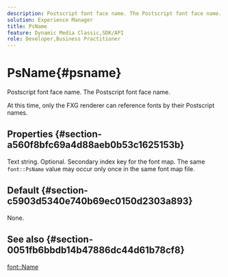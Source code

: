```yaml
---
description: Postscript font face name. The Postscript font face name.
solution: Experience Manager
title: PsName
feature: Dynamic Media Classic,SDK/API
role: Developer,Business Practitioner
---
```


# PsName{#psname}

Postscript font face name. The Postscript font face name.

 At this time, only the FXG renderer can reference fonts by their Postscript names.

## Properties {#section-a560f8bfc69a4d88aeb0b53c1625153b}

Text string. Optional. Secondary index key for the font map. The same `font::PsName` value may occur only once in the same font map file.

## Default {#section-c5903d5340e740b69ec0150d2303a893}

None.

## See also {#section-0051fb6bbdb14b47886dc44d61b78cf8}

[font::Name](/help/aem-is-ir-api/is-api/image-catalog/image-serving-api-ref/c-image-catalog-reference/c-font-map-reference/r-name-font.md) 
